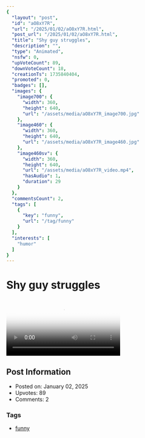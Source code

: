 ```yaml
---
{
  "layout": "post",
  "id": "aO8xY7R",
  "url": "/2025/01/02/aO8xY7R.html",
  "post_url": "/2025/01/02/aO8xY7R.html",
  "title": "Shy guy struggles",
  "description": "",
  "type": "Animated",
  "nsfw": 0,
  "upVoteCount": 89,
  "downVoteCount": 18,
  "creationTs": 1735840404,
  "promoted": 0,
  "badges": [],
  "images": {
    "image700": {
      "width": 360,
      "height": 640,
      "url": "/assets/media/aO8xY7R_image700.jpg"
    },
    "image460": {
      "width": 360,
      "height": 640,
      "url": "/assets/media/aO8xY7R_image460.jpg"
    },
    "image460sv": {
      "width": 360,
      "height": 640,
      "url": "/assets/media/aO8xY7R_video.mp4",
      "hasAudio": 1,
      "duration": 29
    }
  },
  "commentsCount": 2,
  "tags": [
    {
      "key": "funny",
      "url": "/tag/funny"
    }
  ],
  "interests": [
    "humor"
  ]
}
---
```


# Shy guy struggles

<video controls playsinline loop poster="/assets/media/aO8xY7R_image460.jpg">
  <source src="/assets/media/aO8xY7R_video.mp4" type="video/mp4">
  Your browser does not support the video tag.
</video>

## Post Information

- Posted on: January 02, 2025
- Upvotes: 89
- Comments: 2

### Tags

- [funny](/tag/funny)
